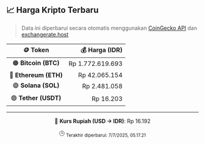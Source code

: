 

<!-- HARGA_KRIPTO -->
## 📈 Harga Kripto Terbaru

> Data ini diperbarui secara otomatis menggunakan [CoinGecko API](https://www.coingecko.com/) dan [exchangerate.host](https://exchangerate.host/)

<div align="center">

| 🪙 Token | 💰 Harga (IDR) |
|:------:|---------------:|
| 🟠 **Bitcoin (BTC)**   | Rp 1.772.619.693 |
| 🔵 **Ethereum (ETH)**  | Rp 42.065.154 |
| 🟣 **Solana (SOL)**    | Rp 2.481.058 |
| 🟢 **Tether (USDT)**   | Rp 16.203 |

---

💱 **Kurs Rupiah (USD → IDR)**: Rp 16.192

🕒 <sub>Terakhir diperbarui: 7/7/2025, 05.17.21</sub>

</div>
<!-- /HARGA_KRIPTO -->